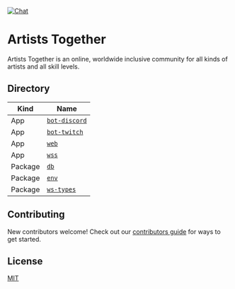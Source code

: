 [![Chat](https://img.shields.io/discord/762197633062141954?label=chat&logo=discord)](https://discord.gg/2n8JtZM)

# Artists Together

Artists Together is an online, worldwide inclusive community for all kinds of artists and all skill levels.

## Directory

| Kind    | Name                               |
| ------- | ---------------------------------- |
| App     | [`bot-discord`](apps/bot-discord/) |
| App     | [`bot-twitch`](apps/bot-twitch/)   |
| App     | [`web`](apps/web/)                 |
| App     | [`wss`](apps/wss/)                 |
| Package | [`db`](packages/db/)               |
| Package | [`env`](packages/env/)             |
| Package | [`ws-types`](packages/ws-types/)   |

## Contributing

New contributors welcome! Check out our [contributors guide](CONTRIBUTING.md) for ways to get started.

## License

[MIT](LICENSE)
